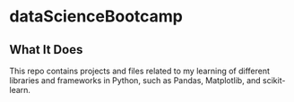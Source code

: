 # dataScienceBootcamp

## What It Does

This repo contains projects and files related to my learning of different libraries and frameworks in Python, such as Pandas, Matplotlib, and scikit-learn. 


##
